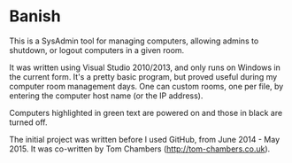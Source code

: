 # Banish
This is a SysAdmin tool for managing computers, allowing admins to shutdown, or logout computers in a given room.

It was written using Visual Studio 2010/2013, and only runs on Windows in the current form. It's a pretty basic program, but proved useful during my computer room management days. One can custom rooms, one per file, by entering the computer host name (or the IP address). 

Computers highlighted in green text are powered on and those in black are turned off.

The initial project was written before I used GitHub, from June 2014 - May 2015. It was co-written by Tom Chambers (http://tom-chambers.co.uk).
